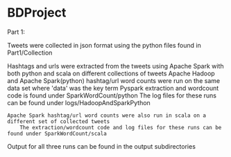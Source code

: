 # BDProject

Part 1:

Tweets were collected in json format using the python files found in Part1/Collection

Hashtags and urls were extracted from the tweets using Apache Spark with both python and scala on different collections of tweets
	Apache Hadoop and Apache Spark(python) hashtag/url word counts were run on the same data set where 'data' was the key term
		Pyspark extraction and wordcount code is found under SparkWordCount/python
		The log files for these runs can be found under logs/HadoopAndSparkPython	
	
	Apache Spark hashtag/url word counts were also run in scala on a different set of collected tweets
		The extraction/wordcount code and log files for these runs can be found under SparkWordCount/scala
		
Output for all three runs can be found in the output subdirectories 